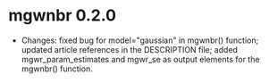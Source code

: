 # mgwnbr 0.2.0

* Changes: fixed bug for model="gaussian" in mgwnbr() function; updated article references in the DESCRIPTION file; added mgwr_param_estimates and mgwr_se as output elements for the mgwnbr() function.

